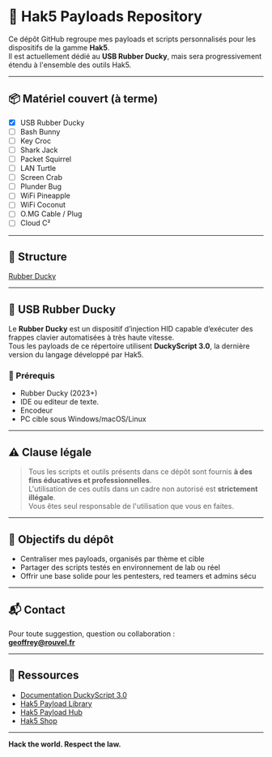 # 🦆 Hak5 Payloads Repository

Ce dépôt GitHub regroupe mes payloads et scripts personnalisés pour les dispositifs de la gamme **Hak5**.  
Il est actuellement dédié au **USB Rubber Ducky**, mais sera progressivement étendu à l'ensemble des outils Hak5.

---

## 📦 Matériel couvert (à terme)

- [x] USB Rubber Ducky
- [ ] Bash Bunny
- [ ] Key Croc
- [ ] Shark Jack
- [ ] Packet Squirrel
- [ ] LAN Turtle
- [ ] Screen Crab
- [ ] Plunder Bug
- [ ] WiFi Pineapple
- [ ] WiFi Coconut
- [ ] O.MG Cable / Plug
- [ ] Cloud C²

---

## 📁 Structure

[Rubber Ducky](Rubber%20Ducky/)

---

## 🦆 USB Rubber Ducky

Le **Rubber Ducky** est un dispositif d’injection HID capable d’exécuter des frappes clavier automatisées à très haute vitesse.  
Tous les payloads de ce répertoire utilisent **DuckyScript 3.0**, la dernière version du langage développé par Hak5.


### 🔧 Prérequis

- Rubber Ducky (2023+)
- IDE ou editeur de texte.
- Encodeur
- PC cible sous Windows/macOS/Linux

---

## ⚠️ Clause légale

> Tous les scripts et outils présents dans ce dépôt sont fournis **à des fins éducatives et professionnelles**.  
> L'utilisation de ces outils dans un cadre non autorisé est **strictement illégale**.  
> Vous êtes seul responsable de l'utilisation que vous en faites.

---

## 📌 Objectifs du dépôt

- Centraliser mes payloads, organisés par thème et cible
- Partager des scripts testés en environnement de lab ou réel
- Offrir une base solide pour les pentesters, red teamers et admins sécu

---

## 📬 Contact

Pour toute suggestion, question ou collaboration :  
**geoffrey@rouvel.fr**

---

## 🧠 Ressources

- [Documentation DuckyScript 3.0]([https://docs.Hak5.org/hc/en-us/categories/8880938525591-USB-Rubber-Ducky](https://docs.hak5.org/hak5-docs))
- [Hak5 Payload Library](https://github.com/Hak5/usbrubberducky-payloads)
- [Hak5 Payload Hub](https://payloadhub.com/blogs/payloads)
- [Hak5 Shop](https://shop.Hak5.org/)

---

**Hack the world. Respect the law.**
